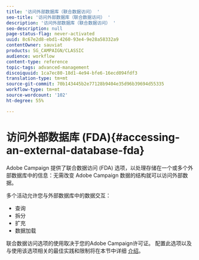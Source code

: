 ```yaml
---
title: '访问外部数据库（联合数据访问） '
seo-title: '访问外部数据库（联合数据访问） '
description: '访问外部数据库（联合数据访问） '
seo-description: null
page-status-flag: never-activated
uuid: 8c67e2d8-ebd1-4260-93e4-9e28a58332a9
contentOwner: sauviat
products: SG_CAMPAIGN/CLASSIC
audience: workflow
content-type: reference
topic-tags: advanced-management
discoiquuid: 1ca7ec80-18d1-4e94-bfe6-16ecd094fdf3
translation-type: tm+mt
source-git-commit: 70b143445b2e77128b9404e35d96b39694d55335
workflow-type: tm+mt
source-wordcount: '102'
ht-degree: 55%

---
```



# 访问外部数据库 (FDA){#accessing-an-external-database-fda}

Adobe Campaign 提供了联合数据访问 (FDA) 选项，以处理存储在一个或多个外部数据库中的信息：无需改变 Adobe Campaign 数据的结构就可以访问外部数据。

多个活动允许您与外部数据库中的数据交互：

* 查询
* 拆分
* 扩充
* 数据加载

联合数据访问选项的使用取决于您的Adobe Campaign许可证。 配置此选项以及与使用该选项相关的最佳实践和限制将在本节中详细 [介绍](../../platform/using/about-fda.md)。
